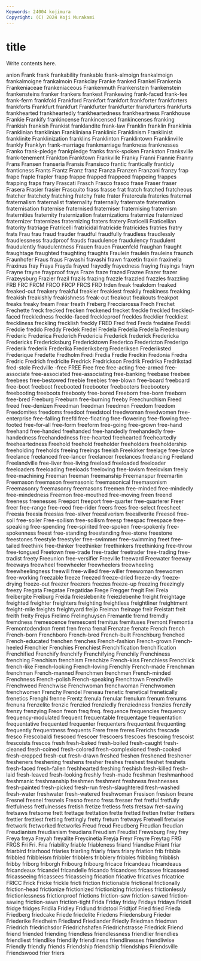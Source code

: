 ```yaml
---
Keywords: 24004 kojimura
Copyright: (C) 2024 Koji Murakami
---
```


# title

Write contents here.



anion Frank frank frankability frankable frank-almoign frankalmoign frankalmoigne frankalmoin Frankclay
Franke franked Frankel Frankenia Frankeniaceae frankeniaceous Frankenmuth Frankenstein frankenstein frankensteins
franker frankers frankest Frankewing frank-faced frank-fee frank-ferm frankfold Frankford Frankfort
frankfort frankforter frankforters frankforts Frankfurt frankfurt Frankfurter frankfurter frankfurters frankfurts
frankhearted frankheartedly frankheartedness frankheartness Frankhouse Frankie Frankify frankincense frankincensed frankincenses
franking Frankish frankish Frankist franklandite frank-law Franklin franklin Franklinia Franklinian
franklinian Frankliniana Franklinic Franklinism Franklinist franklinite Franklinization franklins Franklinton Franklintown
Franklinville frankly Franklyn frank-marriage frankmarriage frankness franknesses Franko frank-pledge frankpledge
franks frank-spoken Frankston Franksville frank-tenement Frankton Franktown Frankville Franky Franni
Frannie Franny Frans Fransen franseria Fransis Fransisco frantic frantically franticly
franticness Frants Frantz Franz franz Franza Franzen Franzoni franzy frap
frape fraple frapler frapp frappe frapped frappeed frappeing frappes frapping
fraps frary Frascati Frasch Frasco frasco frase Fraser fraser Frasera
Frasier frasier Frasquito frass frasse frat fratch fratched fratcheous fratcher
fratchety fratching fratchy frate frater Fratercula frateries fraternal fraternalism fraternalist
fraternality fraternally fraternate fraternation fraternisation fraternise fraternised fraterniser fraternising fraternism
fraternities fraternity fraternization fraternizations fraternize fraternized fraternizer fraternizes fraternizing fraters
fratery Fraticelli Fraticellian fratority fratriage Fratricelli fratricidal fratricide fratricides fratries
fratry frats Frau frau fraud frauder fraudful fraudfully fraudless fraudlessly
fraudlessness fraudproof frauds fraudulence fraudulency fraudulent fraudulently fraudulentness Frauen frauen
Frauenfeld fraughan fraught fraughtage fraughted fraughting fraughts Fraulein fraulein frauleins
fraunch Fraunhofer Fraus fraus Fravashi fravashi frawn fraxetin fraxin fraxinella
Fraxinus fray Fraya Frayda frayed frayedly frayedness fraying frayings frayn
Frayne frayne frayproof frays Fraze fraze frazed Frazee Frazer frazer
Frazeysburg Frazier frazil frazils frazing frazzle frazzled frazzles frazzling FRB
FRC FRCM FRCO FRCP FRCS FRD frden freak freakdom freaked
freaked-out freakery freakful freakier freakiest freakily freakiness freaking freakish freakishly
freakishness freak-out freakout freakouts freakpot freaks freaky fream Frear freath
Freberg Frecciarossa Frech Frechet Frechette freck frecked frecken freckened frecket
freckle freckled freckled-faced freckledness freckle-faced freckleproof freckles frecklier freckliest freckliness
freckling frecklish freckly FRED Fred fred Freda fredaine Freddi Freddie
freddo Freddy Fredek Fredel Fredela Fredelia Fredella Fredenburg Frederic Frederica
Frederich Fredericia Frederick frederick Fredericka Fredericks Fredericksburg Fredericktown Frederico Fredericton
Frederigo Frederik frederik Frederika Frederiksberg Frederiksen Frederiksted Frederique Fredette Fredholm
Fredi Fredia Fredie Fredkin Fredonia Fredra Fredric Fredrich fredricite Fredrick
Fredrickson Fredrik Fredrika Fredrikstad fred-stole Fredville -free FREE Free free
free-acting free-armed free-associate free-associated free-associating free-banking freebase freebee freebees free-bestowed
freebie freebies free-blown free-board freeboard free-boot freeboot freebooted freebooter freebooters
freebootery freebooting freeboots freebooty free-bored Freeborn free-born freeborn free-bred Freeburg
Freeburn free-burning freeby Freechurchism Freed freed free-denizen Freedman freedman freedmen
Freedom freedom Freedomites freedoms freedoot freedstool freedwoman freedwomen free-enterprise free-falling
freefd free-floating free-flowering free-flowing free-footed free-for-all free-form freeform free-going free-grown
free-hand freehand free-handed freehanded free-handedly freehandedly free-handedness freehandedness free-hearted freehearted
freeheartedly freeheartedness Freehold freehold freeholder freeholders freeholdership freeholding freeholds freeing
freeings freeish Freekirker freelage free-lance freelance freelanced free-lancer freelancer freelances
freelancing Freeland Freelandville free-liver free-living freeload freeloaded freeloader freeloaders freeloading
freeloads freeloving free-lovism freelovism freely free-machining Freeman freeman freemanship Freemanspur
freemartin Freemason freemason freemasonic freemasonical freemasonism Freemasonry freemasonry freemasons freemen
free-minded free-mindedly free-mindedness Freemon free-mouthed free-moving freen freend freeness freenesses
Freeport freeport free-quarter free-quarterer Freer freer free-range free-reed free-rider freers
frees free-select freesheet Freesia freesia freesias free-silver freesilverism freesilverite Freesoil
free-soil free-soiler Free-soilism free-soilism freesp freespac freespace free-speaking free-spending free-spirited
free-spoken free-spokenly free-spokenness freest free-standing freestanding free-stone freestone freestones freestyle
freestyler free-swimmer free-swimming freet free-tailed freethink free-thinker freethinker freethinkers freethinking
free-throw free-tongued Freetown free-trade free-trader freetrader free-trading free-tradist freety Freeunion
free-versifier Freeville freeward Freewater freeway freeways freewheel freewheeler freewheelers freewheeling
freewheelingness freewill free-willed free-willer freewoman freewomen free-working freezable freeze freezed
freeze-dried freeze-dry freeze-drying freeze-out freezer freezers freezes freeze-up freezing freezingly
freezy Fregata Fregatae Fregatidae Frege Fregger fregit Frei Freia freibergite
Freiburg Freida freieslebenite freiezlebenhe freight freightage freighted freighter freighters freighting
freightless freightliner freightment freight-mile freights freightyard freijo Freiman freinage freir
Freistatt freit freith freity Frejus Frelimo Frelinghuysen Fremantle fremd fremdly
fremdness fremescence fremescent fremitus fremituses Fremont Fremontia Fremontodendron fremt fren
frena frenal Frenatae frenate French french French-born Frenchboro French-bred French-built
Frenchburg frenched French-educated frenchen frenches French-fashion French-grown French-heeled Frenchier Frenchies
Frenchiest Frenchification frenchification Frenchified Frenchify frenchify Frenchifying Frenchily Frenchiness frenching
Frenchism frenchism Frenchize French-kiss Frenchless Frenchlick french-like French-looking French-loving Frenchly
French-made Frenchman frenchman French-manned Frenchmen frenchmen French-minded Frenchness French-polish French-speaking
Frenchtown Frenchville Frenchweed Frenchwise Frenchwoman frenchwoman Frenchwomen frenchwomen Frenchy Frendel
Freneau frenetic frenetical frenetically frenetics Frenghi frenne Frentz frenula frenular
frenulum frenum frenums frenuna frenzelite frenzic frenzied frenziedly frenziedness frenzies
frenzily frenzy frenzying Freon freon freq freq. frequence frequencies frequency
frequency-modulated frequent frequentable frequentage frequentation frequentative frequented frequenter frequenters frequentest
frequenting frequently frequentness frequents Frere frere freres Frerichs frescade fresco
Frescobaldi frescoed frescoer frescoers frescoes frescoing frescoist frescoists frescos fresh
fresh-baked fresh-boiled fresh-caught fresh-cleaned fresh-coined fresh-colored fresh-complexioned fresh-cooked fresh-cropped fresh-cut
fresh-drawn freshed freshen freshened freshener fresheners freshening freshens fresher freshes
freshest freshet freshets fresh-faced fresh-fallen freshhearted freshing freshish fresh-killed fresh-laid
fresh-leaved fresh-looking freshly fresh-made freshman freshmanhood freshmanic freshmanship freshmen freshment
freshness freshnesses fresh-painted fresh-picked fresh-run fresh-slaughtered fresh-washed fresh-water freshwater fresh-watered
freshwoman Fresison fresison fresne Fresnel fresnel fresnels Fresno fresno fress
fresser fret fretful fretfully fretfulness fretfulnesses fretish fretize fretless frets
fretsaw fret-sawing fretsaws fretsome frett frettage frettation frette fretted fretten
fretter fretters frettier frettiest fretting frettingly fretty fretum fretways Fretwell
fretwise fretwork fretworked fretworks Freud freud Freudberg Freudian freudian Freudianism
freudianism freudians Freudism Freudist Frewsburg Frey frey Freya freya Freyah
freyalite Freycinetia Freyja Freyr Freyre Freytag FRG FRGS Fri Fri.
Fria friability friable friableness friand friandise Friant friar friarbird friarhood
friaries friarling friarly friars friary friation frib fribble fribbled fribbleism
fribbler fribblers fribblery fribbles fribbling fribblish fribby friborg friborgh Fribourg
fribourg fricace fricandeau fricandeaus fricandeaux fricandel fricandelle fricando fricandoes fricassee
fricasseed fricasseeing fricassees fricasseing frication fricative fricatives fricatrice FRICC Frick
Fricke frickle fricti friction frictionable frictional frictionally friction-head frictionize frictionized
frictionizing frictionless frictionlessly frictionlessness frictionproof frictions friction-saw friction-sawed friction-sawing friction-sawn
friction-tight Frida Friday friday Fridays fridays Fridell fridge fridges Fridila
Fridley Fridlund fridstool Fridtjof Fried fried Frieda Friedberg friedcake Friede
friedelite Friedens Friedensburg Frieder Friederike Friedheim Friedland Friedlander Friedly Friedman
friedman Friedrich friedrichsdor Friedrichshafen Friedrichstrasse Friedrick Friend friend friended friending
friendless friendlessness friendlier friendlies friendliest friendlike friendlily friendliness friendlinesses friendliwise
Friendly friendly friends Friendship friendship friendships Friendsville Friendswood frier friers
